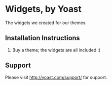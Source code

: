 Widgets, by Yoast
=================

The widgets we created for our themes

Installation Instructions
-------------------------

1. Buy a theme; the widgets are all included :)

Support
-------

Please visit http://yoast.com/support/ for support.
